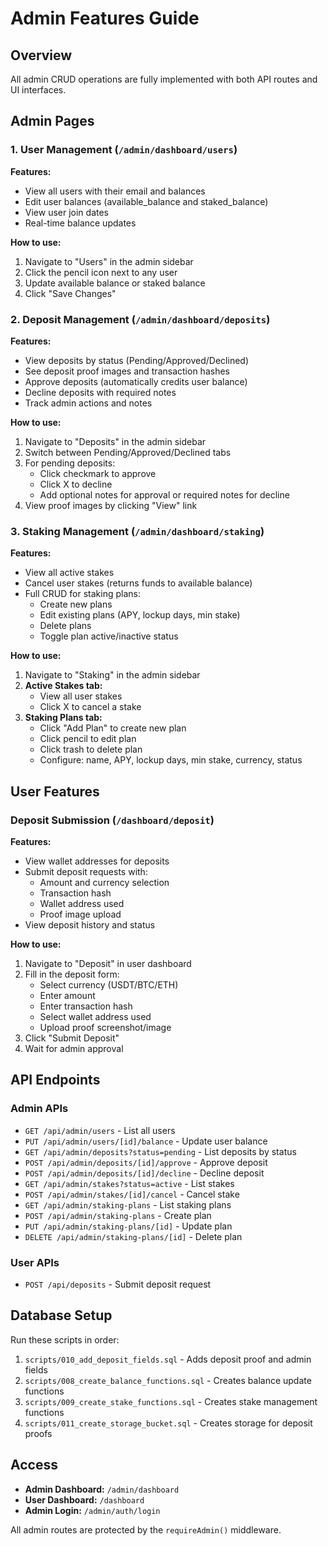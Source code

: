 # Admin Features Guide

## Overview
All admin CRUD operations are fully implemented with both API routes and UI interfaces.

## Admin Pages

### 1. User Management (`/admin/dashboard/users`)
**Features:**
- View all users with their email and balances
- Edit user balances (available_balance and staked_balance)
- View user join dates
- Real-time balance updates

**How to use:**
1. Navigate to "Users" in the admin sidebar
2. Click the pencil icon next to any user
3. Update available balance or staked balance
4. Click "Save Changes"

### 2. Deposit Management (`/admin/dashboard/deposits`)
**Features:**
- View deposits by status (Pending/Approved/Declined)
- See deposit proof images and transaction hashes
- Approve deposits (automatically credits user balance)
- Decline deposits with required notes
- Track admin actions and notes

**How to use:**
1. Navigate to "Deposits" in the admin sidebar
2. Switch between Pending/Approved/Declined tabs
3. For pending deposits:
   - Click checkmark to approve
   - Click X to decline
   - Add optional notes for approval or required notes for decline
4. View proof images by clicking "View" link

### 3. Staking Management (`/admin/dashboard/staking`)
**Features:**
- View all active stakes
- Cancel user stakes (returns funds to available balance)
- Full CRUD for staking plans:
  - Create new plans
  - Edit existing plans (APY, lockup days, min stake)
  - Delete plans
  - Toggle plan active/inactive status

**How to use:**
1. Navigate to "Staking" in the admin sidebar
2. **Active Stakes tab:**
   - View all user stakes
   - Click X to cancel a stake
3. **Staking Plans tab:**
   - Click "Add Plan" to create new plan
   - Click pencil to edit plan
   - Click trash to delete plan
   - Configure: name, APY, lockup days, min stake, currency, status

## User Features

### Deposit Submission (`/dashboard/deposit`)
**Features:**
- View wallet addresses for deposits
- Submit deposit requests with:
  - Amount and currency selection
  - Transaction hash
  - Wallet address used
  - Proof image upload
- View deposit history and status

**How to use:**
1. Navigate to "Deposit" in user dashboard
2. Fill in the deposit form:
   - Select currency (USDT/BTC/ETH)
   - Enter amount
   - Enter transaction hash
   - Select wallet address used
   - Upload proof screenshot/image
3. Click "Submit Deposit"
4. Wait for admin approval

## API Endpoints

### Admin APIs
- `GET /api/admin/users` - List all users
- `PUT /api/admin/users/[id]/balance` - Update user balance
- `GET /api/admin/deposits?status=pending` - List deposits by status
- `POST /api/admin/deposits/[id]/approve` - Approve deposit
- `POST /api/admin/deposits/[id]/decline` - Decline deposit
- `GET /api/admin/stakes?status=active` - List stakes
- `POST /api/admin/stakes/[id]/cancel` - Cancel stake
- `GET /api/admin/staking-plans` - List staking plans
- `POST /api/admin/staking-plans` - Create plan
- `PUT /api/admin/staking-plans/[id]` - Update plan
- `DELETE /api/admin/staking-plans/[id]` - Delete plan

### User APIs
- `POST /api/deposits` - Submit deposit request

## Database Setup

Run these scripts in order:
1. `scripts/010_add_deposit_fields.sql` - Adds deposit proof and admin fields
2. `scripts/008_create_balance_functions.sql` - Creates balance update functions
3. `scripts/009_create_stake_functions.sql` - Creates stake management functions
4. `scripts/011_create_storage_bucket.sql` - Creates storage for deposit proofs

## Access

- **Admin Dashboard:** `/admin/dashboard`
- **User Dashboard:** `/dashboard`
- **Admin Login:** `/admin/auth/login`

All admin routes are protected by the `requireAdmin()` middleware.
